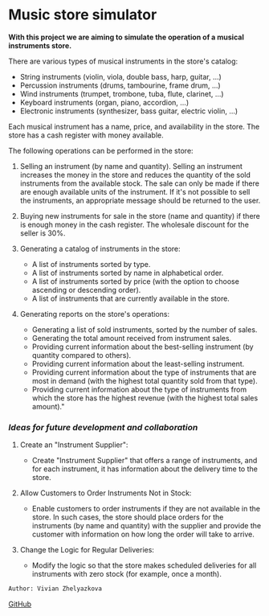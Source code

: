 # Music store simulator


**With this project we are aiming to simulate the operation of a musical instruments store.**

There are various types of musical instruments in the store's catalog:
  - String instruments (violin, viola, double bass, harp, guitar, ...)
  - Percussion instruments (drums, tambourine, frame drum, ...)
  - Wind instruments (trumpet, trombone, tuba, flute, clarinet, ...)
  - Keyboard instruments (organ, piano, accordion, ...)
  - Electronic instruments (synthesizer, bass guitar, electric violin, ...)

Each musical instrument has a name, price, and availability in the store. The store has a cash register with money available.

The following operations can be performed in the store:

1. Selling an instrument (by name and quantity). Selling an instrument increases the money in the store and reduces the quantity of the sold instruments from the available stock. The sale can only be made if there are enough available units of the instrument. If it's not possible to sell the instruments, an appropriate message should be returned to the user.

2. Buying new instruments for sale in the store (name and quantity) if there is enough money in the cash register. The wholesale discount for the seller is 30%.

3. Generating a catalog of instruments in the store:

   - A list of instruments sorted by type.
   - A list of instruments sorted by name in alphabetical order.
   - A list of instruments sorted by price (with the option to choose ascending or descending order).
   - A list of instruments that are currently available in the store.

4. Generating reports on the store's operations:

    - Generating a list of sold instruments, sorted by the number of sales.
    - Generating the total amount received from instrument sales.
    - Providing current information about the best-selling instrument (by quantity compared to others).
    - Providing current information about the least-selling instrument.
    - Providing current information about the type of instruments that are most in demand (with the highest total quantity sold from that type).
    - Providing current information about the type of instruments from which the store has the highest revenue (with the highest total sales amount)."

### ***Ideas for future development and collaboration***

1. Create an "Instrument Supplier":

   - Create "Instrument Supplier" that offers a range of instruments, and for each instrument, it has information about the delivery time to the store.
   
2. Allow Customers to Order Instruments Not in Stock:
   - Enable customers to order instruments if they are not available in the store. In such cases, the store should place orders for the instruments (by name and quantity) with the supplier and provide the customer with information on how long the order will take to arrive.
   
3. Change the Logic for Regular Deliveries:
   - Modify the logic so that the store makes scheduled deliveries for all instruments with zero stock (for example, once a month).

```Python
Author: Vivian Zhelyazkova
```
[GitHub](https://github.com/VivianZhelyazkova)

